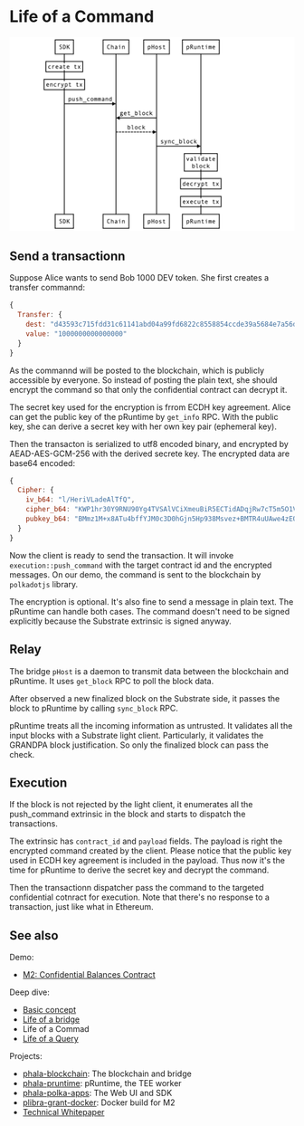 # Life of a Command

![](./static/sequence-command.png)

## Send a transactionn

Suppose Alice wants to send Bob 1000 DEV token. She first creates a transfer commannd:

```js
{
  Transfer: {
    dest: "d43593c715fdd31c61141abd04a99fd6822c8558854ccde39a5684e7a56da27d",
    value: "1000000000000000"
  }
}
```

As the commannd will be posted to the blockchain, which is publicly accessible by everyone. So
instead of posting the plain text, she should encrypt the command so that only the confidential
contract can decrypt it.

The secret key used for the encryption is frrom ECDH key agreement. Alice can get the public key
of the pRuntime by `get_info` RPC. With the public key, she can derive a secret key with her own
key pair (ephemeral key).

Then the transacton is serialized to utf8 encoded binary, and encrypted by AEAD-AES-GCM-256 with the
derived secrete key. The encrypted data are base64 encoded:

```js
{
  Cipher: {
    iv_b64: "l/HeriVLadeAlTfQ",
    cipher_b64: "KWP1hr30Y9RNU90Yg4TVSAlVCiXmeuBiR5ECTidADqjRw7cT5m5O1VMPcr/AmhF4Simg98yPIrzd0Yl69DWIzGMGjiIggFlAwSjnJdvHertWF/ntlJmTG9xv/PNIvdveYZVXGTVMc8pIwgqDqIkIYtG97jJEkro5xiVGYlC74mmVQCc=",
    pubkey_b64: "BMmz1M+x8ATu4bffYJM0c3D0hGjn5Hp938Msvez+BMTR4uUAwe4zEQFbpHfKHpSGozkQVU/lE2xlzLpfZBXJU38=",
  }
}
```

Now the client is ready to send the transaction. It will invoke `execution::push_command` with the
target contract id and the encrypted messages. On our demo, the command is sent to the blockchain
by `polkadotjs` library.

The encryption is optional. It's also fine to send a message in plain text. The pRuntime can handle
both cases. The command doesn't need to be signed explicitly because the Substrate extrinsic is
signed anyway.

## Relay

The bridge `pHost` is a daemon to transmit data between the blockchain and pRuntime. It uses
`get_block` RPC to poll the block data.

After observed a new finalized block on the Substrate side, it passes the block to pRuntime by
calling `sync_block` RPC.

pRuntime treats all the incoming information as untrusted. It validates all the input blocks with a
Substrate light client. Particularly, it validates the GRANDPA block justification. So only the
finalized block can pass the check.

## Execution

If the block is not rejected by the light client, it enumerates all the push_command extrinsic in
the block and starts to dispatch the transactions.

The extrinsic has `contract_id` and `payload` fields. The payload is right the encrypted command
created by the client. Please notice that the public key used in ECDH key agreement is included
in the payload. Thus now it's the time for pRuntime to derive the secret key and decrypt the
command.

Then the transactionn dispatcher pass the command to the targeted confidential cotnract for
execution. Note that there's no response to a transaction, just like what in Ethereum.

## See also

Demo:

- [M2: Confidential Balances Contract](./balances.md)

Deep dive:

- [Basic concept](./basic-concept.md)
- [Life of a bridge](./life-of-a-bridge.md)
- Life of a Commad
- [Life of a Query](./life-of-a-query.md)

Projects:

- [phala-blockchain](https://github.com/Phala-Network/phala-blockchain): The blockchain and bridge
- [phala-pruntime](https://github.com/Phala-Network/phala-pruntime): pRuntime, the TEE worker
- [phala-polka-apps](https://github.com/Phala-Network/phala-polka-apps): The Web UI and SDK
- [plibra-grant-docker](https://github.com/Phala-Network/plibra-grant-docker): Docker build for M2
- [Technical Whitepaper](https://github.com/Phala-Network/Whitepaper)
